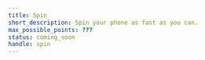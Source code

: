 ```yaml
---
title: Spin
short_description: Spin your phone as fast as you can.
max_possible_points: ???
status: coming_soon
handle: spin
---
```

